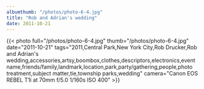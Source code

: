 ```yaml
---
albumthumb: "/photos/photo-6-4.jpg"
title: "Rob and Adrian's wedding"
date: 2011-10-21
---
```

{{< photo full="/photos/photo-6-4.jpg" thumb="/photos/photo-6-4.jpg" date="2011-10-21" tags="2011,Central Park,New York City,Rob Drucker,Rob and Adrian's wedding,accessories,artsy,boombox,clothes,descriptors,electronics,event name,friends/family,landmark,location,park,party/gathering,people,photo treatment,subject matter,tie,township parks,wedding" camera="Canon EOS REBEL T1i at 70mm f/5.0 1/160s ISO 400" >}}
